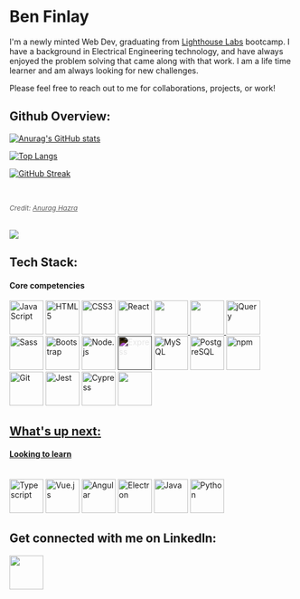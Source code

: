 




# Ben Finlay

I'm a newly minted Web Dev, graduating from [Lighthouse Labs](https://www.lighthouselabs.ca/) bootcamp.  I have a background in Electrical Engineering technology, and have always enjoyed the problem solving that came along with that work.  I am a life time learner and am always looking for new challenges.  

Please feel free to reach out to me for collaborations, projects, or work!

## Github Overview:
[![Anurag's GitHub stats](https://github-readme-stats.vercel.app/api?username=ben-finlay&show_icons=true&theme=tokyonight&count_private=true)]([https://github.com/ben-finlay])

[![Top Langs](https://github-readme-stats.vercel.app/api/top-langs/?username=itsyurika&layout=compact&theme=tokyonight)]([https://github.com/anuraghazra/github-readme-stats](https://github.com/ben-finlay))

[![GitHub Streak](https://github-readme-streak-stats.herokuapp.com/?user=ben-finlay&theme=tokyonight)]([https://github.com/ben-finlay])

<br/>

<span style="opacity: 70%; font-size: 12px;"><em> Credit: [Anurag Hazra](https://github.com/anuraghazra)</em> </span>

</br>

<img src="https://www.codewars.com/users/Ben-Finlay/badges/large">
</br>


## Tech Stack:
#### Core competencies

<a href="https://developer.mozilla.org/en-US/docs/Web/JavaScript" title="JavaScript"><img src="https://github.com/get-icon/geticon/raw/master/icons/javascript.svg" alt="JavaScript" width="60px" height="60px"></a>
<a href="https://www.w3.org/TR/html5/" title="HTML5"><img src="https://github.com/get-icon/geticon/raw/master/icons/html-5.svg" alt="HTML5" width="60px" height="60px"></a>
<a href="https://www.w3.org/TR/CSS/" title="CSS3"><img src="https://github.com/get-icon/geticon/raw/master/icons/css-3.svg" alt="CSS3" width="60px" height="60px"></a>
<a href="https://reactjs.org/" title="React"><img src="https://github.com/get-icon/geticon/raw/master/icons/react.svg" alt="React" width="60px" height="60px"></a>
<a href="https://www.ruby-lang.org/" title="Ruby" > <img src="https://cdn.jsdelivr.net/gh/devicons/devicon/icons/ruby/ruby-plain-wordmark.svg" width="60px" height="60px"  />
<a href="https://rubyonrails.org/" title="Rails"> <img src="https://cdn.jsdelivr.net/gh/devicons/devicon/icons/rails/rails-plain-wordmark.svg" width="60px" height="60px"  />
<a href="https://jquery.com/" title="jQuery"><img src="https://github.com/get-icon/geticon/raw/master/icons/jquery-icon.svg" alt="jQuery" width="60px" height="60px"></a>
<a href="https://sass-lang.com/" title="Sass"><img src="https://github.com/get-icon/geticon/raw/master/icons/sass.svg" alt="Sass" width="60px" height="60px"></a>
<a href="https://getbootstrap.com/" title="Bootstrap"><img src="https://github.com/get-icon/geticon/raw/master/icons/bootstrap.svg" alt="Bootstrap" width="60px" height="60px"></a>
<a href="https://nodejs.org/" title="Node.js"><img src="https://github.com/get-icon/geticon/raw/master/icons/nodejs-icon.svg" alt="Node.js" width="60px" height="60px"></a>
<a href="https://expressjs.com/" title="Express"><img src="https://github.com/get-icon/geticon/raw/master/icons/express.svg" alt="Express" width="60px" height="60px" style="filter:invert(100%)"></a>
<a href="https://dev.mysql.com/" title="MySQL"><img src="https://github.com/get-icon/geticon/raw/master/icons/mysql.svg" alt="MySQL" width="60px" height="60px" ></a>
<a href="https://www.postgresql.org/" title="PostgreSQL"><img src="https://github.com/get-icon/geticon/raw/master/icons/postgresql.svg" alt="PostgreSQL" width="60px" height="60px" ></a>
<a href="https://www.npmjs.com/" title="npm"><img src="https://github.com/get-icon/geticon/raw/master/icons/npm.svg" alt="npm" width="60px" height="60px" ></a>
<a href="https://git-scm.com/" title="Git"><img src="https://github.com/get-icon/geticon/raw/master/icons/git-icon.svg" alt="Git" width="60px" height="60px" ></a>
<a href="https://jestjs.io/" title="Jest"><img src="https://github.com/get-icon/geticon/raw/master/icons/jest.svg" alt="Jest" width="60px" height="60px" ></a>
<a href="https://www.cypress.io/" title="Cypress"><img src="https://github.com/get-icon/geticon/raw/master/icons/cypress.svg" alt="Cypress" width="60px" height="60px" ></a>
<a  href="https://mochajs.org/" title="Mocha" ><img src="https://cdn.jsdelivr.net/gh/devicons/devicon/icons/mocha/mocha-plain.svg"   width="60px" height="60px"  />

          


## What's up next:
#### Looking to learn
</br>
<a href="https://www.typescriptlang.org/" title="Typescript"><img src="https://github.com/get-icon/geticon/raw/master/icons/typescript-icon.svg" alt="Typescript" width="60px" height="60px"></a>
<a href="https://vuejs.org/" title="Vue.js"><img src="https://github.com/get-icon/geticon/raw/master/icons/vue.svg" alt="Vue.js" width="60px" height="60px"></a>
<a href="https://angular.io/" title="Angular"><img src="https://github.com/get-icon/geticon/raw/master/icons/angular-icon.svg" alt="Angular" width="60px" height="60px"></a>
<a href="https://www.electronjs.org/" title="Electron"><img src="https://github.com/get-icon/geticon/raw/master/icons/electron.svg" alt="Electron" width="60px" height="60px"></a>
<a href="https://www.java.com/" title="Java"><img src="https://github.com/get-icon/geticon/raw/master/icons/java.svg" alt="Java" width="60px" height="60px"></a>
<a href="https://www.python.org/" title="Python"><img src="https://github.com/get-icon/geticon/raw/master/icons/python.svg" alt="Python" width="60px" height="60px"></a>


## Get connected with me on LinkedIn:
<a href="https://www.linkedin.com/in/ben-finlay/" target="blank"><img align="center" src="https://cdn.jsdelivr.net/gh/devicons/devicon/icons/linkedin/linkedin-original.svg"  width="60px" height="60px" /></a>



  
